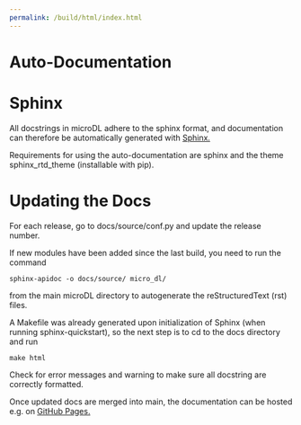 ```yaml
---
permalink: /build/html/index.html
---
```


# Auto-Documentation

# Sphinx

All docstrings in microDL adhere to the sphinx format, 
and documentation can therefore be automatically generated with [Sphinx.](https://www.sphinx-doc.org/en/master/index.html)

Requirements for using the auto-documentation are sphinx and the theme sphinx_rtd_theme (installable with pip).

# Updating the Docs

For each release, go to docs/source/conf.py and update the release number.

If new modules have been added since the last build, you need to run the command
```buildoutcfg
sphinx-apidoc -o docs/source/ micro_dl/
```
from the main microDL directory to autogenerate the reStructuredText (rst) files.

A Makefile was already generated upon initialization of Sphinx (when running sphinx-quickstart), so the
next step is to cd to the docs directory and run
```buildoutcfg
make html
```
Check for error messages and warning to make sure all docstring are correctly formatted.

Once updated docs are merged into main, the documentation can be hosted e.g. on
[GitHub Pages.](https://pages.github.com/)
